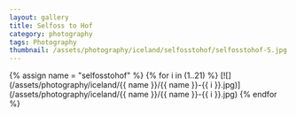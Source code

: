 ```yaml
---
layout: gallery
title: Selfoss to Hof
category: photography
tags: Photography
thumbnail: /assets/photography/iceland/selfosstohof/selfosstohof-5.jpg
---
```


{% assign name = "selfosstohof" %}
{% for i in (1..21) %}
[![](/assets/photography/iceland/{{ name }}/{{ name }}-{{ i }}.jpg)](/assets/photography/iceland/{{ name }}/{{ name }}-{{ i }}.jpg)
{% endfor %}